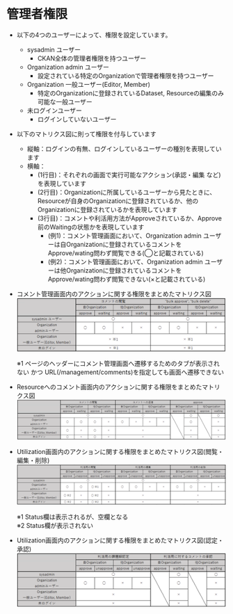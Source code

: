 # 管理者権限

* 以下の4つのユーザーによって、権限を設定しています。
  * sysadmin ユーザー
    * CKAN全体の管理者権限を持つユーザー
  * Organization admin ユーザー
    * 設定されている特定のOrganizationで管理者権限を持つユーザー
  * Organization 一般ユーザー(Editor, Member)
    * 特定のOrganizationに登録されているDataset, Resourceの編集のみ可能な一般ユーザー
  * 未ログインユーザー
    * ログインしていないユーザー

* 以下のマトリクス図に則って権限を付与しています
  * 縦軸：ログインの有無、ログインしているユーザーの種別を表現しています
  * 横軸：
    * (1行目)：それぞれの画面で実行可能なアクション(承認・編集 など)を表現しています
    * (2行目)：Organizationに所属しているユーザーから見たときに、Resourceが自身のOrganizationに登録されているか、他のOrganizationに登録されているかを表現しています
    * (3行目)：コメントや利活用方法がApproveされているか、Approve前のWaitingの状態かを表現しています
      * (例1)：コメント管理画面において、Organization admin ユーザーは自Organizationに登録されているコメントをApprove/wating問わず閲覧できる(◯と記載されている)
      * (例2)：コメント管理画面において、Organization admin ユーザーは他Organizationに登録されているコメントをApprove/wating問わず閲覧できない(×と記載されている)

* コメント管理画面内のアクションに関する権限をまとめたマトリクス図
![コメント管理画面内のアクションに関する権限をまとめたマトリクス図](../assets/authority_management_comment.png)

  ※1 ページのヘッダーにコメント管理画面へ遷移するためのタブが表示されない かつ URL(/management/comments)を指定しても画面へ遷移できない

* Resourceへのコメント画面内のアクションに関する権限をまとめたマトリクス図
![Resourceへのコメント画面内のアクションに関する権限をまとめたマトリクス図](../assets/authority_resource_comment.png)

* Utilization画面内のアクションに関する権限をまとめたマトリクス図(閲覧・編集・削除)
![Utilization画面内のアクションに関する権限をまとめたマトリクス図(閲覧・編集・削除)](../assets/authority_utilization_crud.png)

  ※1 Status欄は表示されるが、空欄となる  
  ※2 Status欄が表示されない

* Utilization画面内のアクションに関する権限をまとめたマトリクス図(認定・承認)
![Utilization画面内のアクションに関する権限をまとめたマトリクス図(認定・承認)](../assets/authority_utilization_approve.png)
